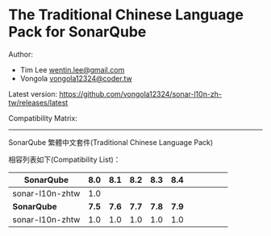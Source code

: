 The Traditional Chinese Language Pack for SonarQube
=======

Author: 
- Tim Lee <wentin.lee@gmail.com>
- Vongola <vongola12324@coder.tw>

Latest version: https://github.com/vongola12324/sonar-l10n-zh-tw/releases/latest

Compatibility Matrix: 

---

SonarQube 繁體中文套件(Traditional Chinese Language Pack)

相容列表如下(Compatibility List)：

**SonarQube** |**8.0**|**8.1**|**8.2**|**8.3**|**8.4**|       |       |       |       |       |
--------------|-------|-------|-------|-------|-------|-------|-------|-------|-------|-------|
sonar-l10n-zhtw |1.0    |       |       |      |       |       |       |       |       |       |
**SonarQube** |**7.5**|**7.6**|**7.7**|**7.8**|**7.9**|
sonar-l10n-zhtw |1.0   |1.0   |1.0   |1.0   |1.0   |


